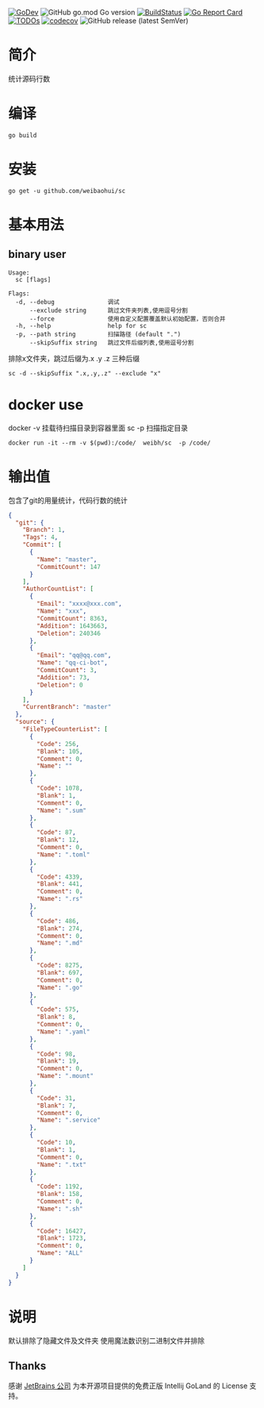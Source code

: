 [![GoDev](https://img.shields.io/static/v1?label=godev&message=reference&color=00add8)](https://pkg.go.dev/github.com/weibaohui/sc)
![GitHub go.mod Go version](https://img.shields.io/github/go-mod/go-version/weibaohui/sc)
[![BuildStatus](https://github.com/weibaohui/sc/workflows/build/badge.svg)](https://github.com/weibaohui/sc/actions?workflow=build)
[![Go Report Card](https://goreportcard.com/badge/github.com/weibaohui/sc)](https://goreportcard.com/report/github.com/weibaohui/sc)
[![TODOs](https://badgen.net/https/api.tickgit.com/badgen/github.com/weibaohui/sc)](https://www.tickgit.com/browse?repo=github.com/weibaohui/sc)
[![codecov](https://codecov.io/gh/weibaohui/sc/branch/master/graph/badge.svg)](https://codecov.io/gh/weibaohui/sc)
![GitHub release (latest SemVer)](https://img.shields.io/github/v/release/weibaohui/sc?sort=semver)

# 简介

统计源码行数

# 编译

```
go build 
```

# 安装

```
go get -u github.com/weibaohui/sc
```

# 基本用法

## binary user
```
Usage:
  sc [flags]

Flags:
  -d, --debug               调试
      --exclude string      跳过文件夹列表,使用逗号分割
      --force               使用自定义配置覆盖默认初始配置，否则合并
  -h, --help                help for sc
  -p, --path string         扫描路径 (default ".")
      --skipSuffix string   跳过文件后缀列表,使用逗号分割
```

排除x文件夹，跳过后缀为.x .y .z 三种后缀

```shell
sc -d --skipSuffix ".x,.y,.z" --exclude "x"
```

# docker use

docker -v 挂载待扫描目录到容器里面 sc -p 扫描指定目录

```docker
docker run -it --rm -v $(pwd):/code/  weibh/sc  -p /code/ 
```

# 输出值

包含了git的用量统计，代码行数的统计

```json
{
  "git": {
    "Branch": 1,
    "Tags": 4,
    "Commit": [
      {
        "Name": "master",
        "CommitCount": 147
      }
    ],
    "AuthorCountList": [
      {
        "Email": "xxxx@xxx.com",
        "Name": "xxx",
        "CommitCount": 8363,
        "Addition": 1643663,
        "Deletion": 240346
      },
      {
        "Email": "qq@qq.com",
        "Name": "qq-ci-bot",
        "CommitCount": 3,
        "Addition": 73,
        "Deletion": 0
      }
    ],
    "CurrentBranch": "master"
  },
  "source": {
    "FileTypeCounterList": [
      {
        "Code": 256,
        "Blank": 105,
        "Comment": 0,
        "Name": ""
      },
      {
        "Code": 1078,
        "Blank": 1,
        "Comment": 0,
        "Name": ".sum"
      },
      {
        "Code": 87,
        "Blank": 12,
        "Comment": 0,
        "Name": ".toml"
      },
      {
        "Code": 4339,
        "Blank": 441,
        "Comment": 0,
        "Name": ".rs"
      },
      {
        "Code": 486,
        "Blank": 274,
        "Comment": 0,
        "Name": ".md"
      },
      {
        "Code": 8275,
        "Blank": 697,
        "Comment": 0,
        "Name": ".go"
      },
      {
        "Code": 575,
        "Blank": 8,
        "Comment": 0,
        "Name": ".yaml"
      },
      {
        "Code": 98,
        "Blank": 19,
        "Comment": 0,
        "Name": ".mount"
      },
      {
        "Code": 31,
        "Blank": 7,
        "Comment": 0,
        "Name": ".service"
      },
      {
        "Code": 10,
        "Blank": 1,
        "Comment": 0,
        "Name": ".txt"
      },
      {
        "Code": 1192,
        "Blank": 158,
        "Comment": 0,
        "Name": ".sh"
      },
      {
        "Code": 16427,
        "Blank": 1723,
        "Comment": 0,
        "Name": "ALL"
      }
    ]
  }
}

```

# 说明

默认排除了隐藏文件及文件夹 使用魔法数识别二进制文件并排除



## Thanks

感谢 [JetBrains 公司](https://www.jetbrains.com/?from=sc) 为本开源项目提供的免费正版 Intellij GoLand 的 License 支持。
